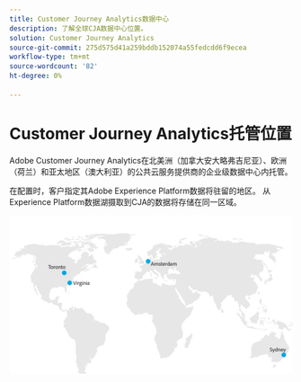 ```yaml
---
title: Customer Journey Analytics数据中心
description: 了解全球CJA数据中心位置。
solution: Customer Journey Analytics
source-git-commit: 275d575d41a259bddb152074a55fedcdd6f9ecea
workflow-type: tm+mt
source-wordcount: '82'
ht-degree: 0%

---
```



# Customer Journey Analytics托管位置

Adobe Customer Journey Analytics在北美洲（加拿大安大略弗吉尼亚）、欧洲（荷兰）和亚太地区（澳大利亚）的公共云服务提供商的企业级数据中心内托管。

在配置时，客户指定其Adobe Experience Platform数据将驻留的地区。 从Experience Platform数据湖摄取到CJA的数据将存储在同一区域。

![CJA数据中心](assets/data-centers.png)